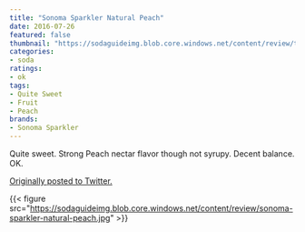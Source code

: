 ```yaml
---
title: "Sonoma Sparkler Natural Peach"
date: 2016-07-26
featured: false
thumbnail: "https://sodaguideimg.blob.core.windows.net/content/review/thumbs/sonoma-sparkler-natural-peach.jpg"
categories:
- soda
ratings:
- ok
tags:
- Quite Sweet
- Fruit
- Peach
brands:
- Sonoma Sparkler
---
```


Quite sweet. Strong Peach nectar flavor though not syrupy. Decent balance. OK.

[Originally posted to Twitter.](https://twitter.com/Cavorter/status/758003341125230592)

{{< figure src="https://sodaguideimg.blob.core.windows.net/content/review/sonoma-sparkler-natural-peach.jpg" >}}

